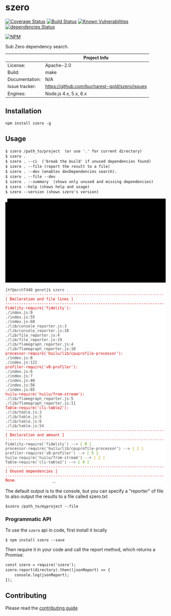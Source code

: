 # szero

[![Coverage Status](https://coveralls.io/repos/github/bucharest-gold/szero/badge.svg)](https://coveralls.io/github/bucharest-gold/szero)
[![Build Status](https://travis-ci.org/bucharest-gold/szero.svg?branch=master)](https://travis-ci.org/bucharest-gold/szero)
[![Known Vulnerabilities](https://snyk.io/test/npm/szero/badge.svg)](https://snyk.io/test/npm/szero)
[![dependencies Status](https://david-dm.org/bucharest-gold/szero/status.svg)](https://david-dm.org/bucharest-gold/szero)

[![NPM](https://nodei.co/npm/szero.png)](https://npmjs.org/package/szero)

Sub Zero dependency search.

|                 | Project Info  |
| --------------- | ------------- |
| License:        | Apache-2.0 |
| Build:          | make |
| Documentation:  | N/A |
| Issue tracker:  | https://github.com/bucharest-gold/szero/issues |
| Engines:        | Node.js 4.x, 5.x, 6.x |

## Installation

    npm install szero -g

## Usage

    $ szero /path_to/project  (or use '.' for current directory)
    $ szero .
    $ szero . --ci  ('break the build' if unused dependencies found)
    $ szero . --file (report the result to a file)
    $ szero . --dev (enables devDependencies search).
    $ szero . --file --dev
    $ szero . --summary  (shows only unused and missing dependencies)
    $ szero --help (shows help and usage)
    $ szero --version (shows szero's version)

![out.gif](https://raw.githubusercontent.com/bucharest-gold/szero/master/out.gif)

![a.png](https://raw.githubusercontent.com/bucharest-gold/szero/master/a.png)

The default output is to the console, but you can specify a "reporter" of file to also output the results to a file called szero.txt

    $szero /path_to/myproject --file

### Programmatic API

To use the `szero` api in code, first install it locally

    $ npm install szero --save

Then require it in your code and call the report method, which returns a Promise:

    const szero = require('szero');
    szero.report(directory).then((jsonReport) => {
        console.log(jsonReport);
    });


## Contributing

Please read the [contributing guide](./CONTRIBUTING.md)
